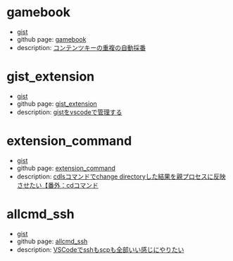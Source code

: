 # gamebook
- [gist](https://gist.github.com/shimajima-eiji/5d0f80af354f315c5e2670c2d2ce676d)
- github page: [gamebook](https://github.nomuraya.work/gist/gamebook)
- description: [コンテンツキーの重複の自動採番](https://nomuraya.work/adiary/increment)

# gist_extension
- [gist](https://gist.github.com/shimajima-eiji/541e3c587f716766a7a530c6ae1476d1)
- github page: [gist_extension](https://github.nomuraya.work/gist/gist_extension)
- description: [gistをvscodeで管理する](https://nomuraya.work/techzine/0216)

# extension_command
- [gist](https://gist.github.com/shimajima-eiji/41e1492848a00d3f095286eecc4bbe85)
- github page: [extension_command](https://github.nomuraya.work/gist/extension_command)
- description: [cdlsコマンドでchange directoryした結果を親プロセスに反映させたい【番外：cdコマンド](https://nomuraya.work/techzine/0212)

# allcmd_ssh 
- [gist](https://gist.github.com/shimajima-eiji/201c0593c304f9ef395572958750ecd2)
- github page: [allcmd_ssh](https://github.nomuraya.work/gist/allcmd_ssh)
- description: [VSCodeでsshもscpも全部いい感じにやりたい](https://nomuraya.work/techzine/0217)

